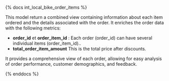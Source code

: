 {% docs int_local_bike_order_items %}

This model return a combined view containing information about each item ordered and the details associated with the order. It enriches the order data with the following metrics:
- **order_id** et **order_item_id** : Each order (order_id) can have several individual items (order_item_id)..
- **total_order_item_amount** This is the total price after discounts.

It provides a comprehensive view of each order, allowing for easy analysis of order performance, customer demographics, and feedback.

{% enddocs %}
